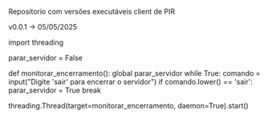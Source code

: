 Repositorio com versões executáveis client de PIR


v0.0.1 -> 05/05/2025

import threading

parar_servidor = False

def monitorar_encerramento():
    global parar_servidor
    while True:
        comando = input("Digite 'sair' para encerrar o servidor")
        if comando.lower() == 'sair':
            parar_servidor = True
            break


threading.Thread(target=monitorar_encerramento, daemon=True).start()
